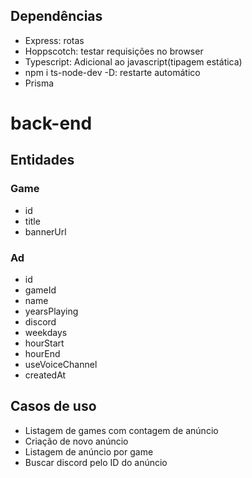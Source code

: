 ## Dependências

- Express: rotas
- Hoppscotch: testar requisições no browser
- Typescript: Adicional ao javascript(tipagem estática)
- npm i ts-node-dev -D: restarte automático 
- Prisma

# back-end

## Entidades

### Game

- id
- title
- bannerUrl

### Ad

- id
- gameId
- name
- yearsPlaying
- discord
- weekdays
- hourStart
- hourEnd
- useVoiceChannel
- createdAt

## Casos de uso

- Listagem de games com contagem de anúncio
- Criação de novo anúncio
- Listagem de anúncio por game
- Buscar discord pelo ID do anúncio
